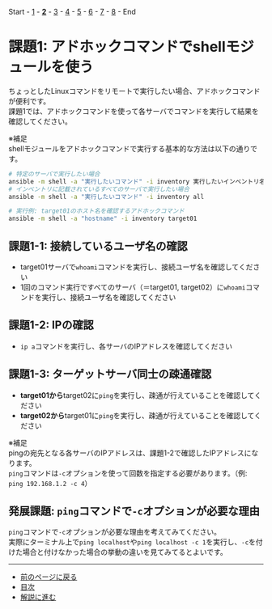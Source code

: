 Start - [1](step1.md) - [**2**](step2.md) - [3](step3.md) - [4](step4.md) - [5](step5.md) - [6](step6.md) - [7](step7.md) - [8](step8.md) - End


# 課題1: アドホックコマンドでshellモジュールを使う

ちょっとしたLinuxコマンドをリモートで実行したい場合、アドホックコマンドが便利です。  
課題1では、アドホックコマンドを使って各サーバでコマンドを実行して結果を確認してください。

※補足  
shellモジュールをアドホックコマンドで実行する基本的な方法は以下の通りです。

```bash
# 特定のサーバで実行したい場合
ansible -m shell -a "実行したいコマンド" -i inventory 実行したいインベントリ名
# インベントリに記載されているすべてのサーバで実行したい場合
ansible -m shell -a "実行したいコマンド" -i inventory all

# 実行例: target01のホスト名を確認するアドホックコマンド
ansible -m shell -a "hostname" -i inventory target01
```

## 課題1-1: 接続しているユーザ名の確認

- target01サーバで`whoami`コマンドを実行し、接続ユーザ名を確認してください
- 1回のコマンド実行ですべてのサーバ（＝target01, target02）に`whoami`コマンドを実行し、接続ユーザ名を確認してください

## 課題1-2: IPの確認

- `ip a`コマンドを実行し、各サーバのIPアドレスを確認してください

## 課題1-3: ターゲットサーバ同士の疎通確認

- **target01から**target02に`ping`を実行し、疎通が行えていることを確認してください
- **target02から**target01に`ping`を実行し、疎通が行えていることを確認してください

※補足  
pingの宛先となる各サーバのIPアドレスは、課題1-2で確認したIPアドレスになります。  
`ping`コマンドは`-c`オプションを使って回数を指定する必要があります。（例: `ping 192.168.1.2 -c 4`）

## 発展課題: `ping`コマンドで`-c`オプションが必要な理由

`ping`コマンドで`-c`オプションが必要な理由を考えてみてください。  
実際にターミナル上で`ping localhost`や`ping localhost -c 1`を実行し、`-c`を付けた場合と付けなかった場合の挙動の違いを見てみてるとよいです。

---

- [前のページに戻る](step1.md)
- [目次](README.md)
- [解説に進む](step2a.md)

